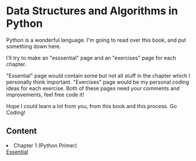<html>
<body>
<h1>Data Structures and Algorithms in Python</h1>
<p>Python is a wonderful language. I'm going to read over this book, and put something down here.</p>
<p>I'll try to make an "esssential" page and an "exercises" page for each chapter.</p>
<p>"Essential" page would contain some but not all stuff in the chapter which I personally think important. "Exercises" page would be my personal coding ideas for each exercise. Both of these pages need your comments and improvements, feel free code it!</p>
<p>Hope I could learn a lot from you, from this book and this process. Go Coding!
<h2>Content</h2>
<li>Chapter 1 (Python Primer)</li>
<a href="https://github.com/kellerliu666/Data-Structures-and-Algorithms-in-Python/blob/master/1-Python-Primer-Essential.py">Essential</a>
</body>
</html>

